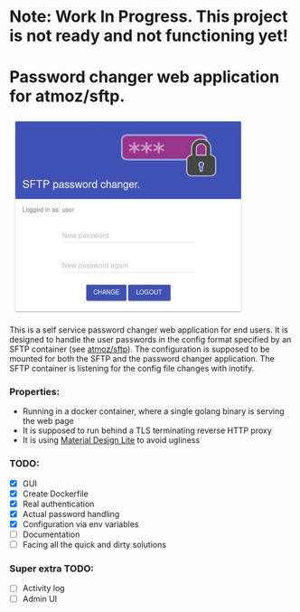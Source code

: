 # Note: Work In Progress. This project is not ready and not functioning yet!
# Password changer web application for atmoz/sftp.

![Screenshot](https://github.com/libesz/sftp_passwd_app/raw/master/docs/screenshot.png)

This is a self service password changer web application for end users. It is designed to handle the user passwords in the config format specified by an SFTP container (see [atmoz/sftp](https://github.com/atmoz/sftp)). The configuration is supposed to be mounted for both the SFTP and the password changer application. The SFTP container is listening for the config file changes with inotify.

### Properties:
* Running in a docker container, where a single golang binary is serving the web page
* It is supposed to run behind a TLS terminating reverse HTTP proxy
* It is using [Material Design Lite](https://getmdl.io/) to avoid ugliness

### TODO:
* [x] GUI
* [x] Create Dockerfile
* [x] Real authentication
* [x] Actual password handling
* [x] Configuration via env variables
* [ ] Documentation
* [ ] Facing all the quick and dirty solutions

### Super extra TODO:
* [ ] Activity log
* [ ] Admin UI
